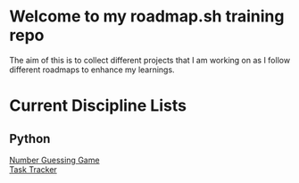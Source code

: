 # Welcome to my roadmap.sh training repo

The aim of this is to collect different projects that I am working on as I follow different roadmaps to enhance my learnings.

# Current Discipline Lists

## Python

[Number Guessing Game](https://roadmap.sh/projects/number-guessing-game)\
[Task Tracker](https://roadmap.sh/projects/task-tracker)